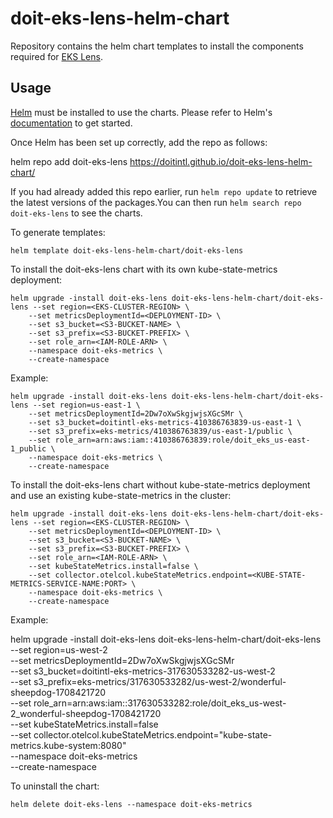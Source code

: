 # doit-eks-lens-helm-chart

Repository contains the helm chart templates to install the components required for [EKS Lens](#https://help.doit.com/docs/dashboards/eks-lens).

## Usage

[Helm](https://helm.sh) must be installed to use the charts.  Please refer to Helm's [documentation](https://helm.sh/docs) to get started.

Once Helm has been set up correctly, add the repo as follows:

  helm repo add doit-eks-lens https://doitintl.github.io/doit-eks-lens-helm-chart/

If you had already added this repo earlier, run `helm repo update` to retrieve the latest versions of the packages.You can then run `helm search repo doit-eks-lens` to see the charts.

To generate templates:

    helm template doit-eks-lens-helm-chart/doit-eks-lens

To install the doit-eks-lens chart with its own kube-state-metrics deployment:

    helm upgrade -install doit-eks-lens doit-eks-lens-helm-chart/doit-eks-lens --set region=<EKS-CLUSTER-REGION> \
        --set metricsDeploymentId=<DEPLOYMENT-ID> \
        --set s3_bucket=<S3-BUCKET-NAME> \
        --set s3_prefix=<S3-BUCKET-PREFIX> \
        --set role_arn=<IAM-ROLE-ARN> \
        --namespace doit-eks-metrics \
        --create-namespace

Example:

    helm upgrade -install doit-eks-lens doit-eks-lens-helm-chart/doit-eks-lens --set region=us-east-1 \
        --set metricsDeploymentId=2Dw7oXwSkgjwjsXGcSMr \
        --set s3_bucket=doitintl-eks-metrics-410386763839-us-east-1 \
        --set s3_prefix=eks-metrics/410386763839/us-east-1/public \
        --set role_arn=arn:aws:iam::410386763839:role/doit_eks_us-east-1_public \
        --namespace doit-eks-metrics \
        --create-namespace

To install the doit-eks-lens chart without kube-state-metrics deployment and use an existing kube-state-metrics in the cluster:

    helm upgrade -install doit-eks-lens doit-eks-lens-helm-chart/doit-eks-lens --set region=<EKS-CLUSTER-REGION> \
        --set metricsDeploymentId=<DEPLOYMENT-ID> \
        --set s3_bucket=<S3-BUCKET-NAME> \
        --set s3_prefix=<S3-BUCKET-PREFIX> \
        --set role_arn=<IAM-ROLE-ARN> \
        --set kubeStateMetrics.install=false \
        --set collector.otelcol.kubeStateMetrics.endpoint=<KUBE-STATE-METRICS-SERVICE-NAME:PORT> \
        --namespace doit-eks-metrics \
        --create-namespace

Example:

helm upgrade -install doit-eks-lens doit-eks-lens-helm-chart/doit-eks-lens --set region=us-west-2 \
        --set metricsDeploymentId=2Dw7oXwSkgjwjsXGcSMr  \
        --set s3_bucket=doitintl-eks-metrics-317630533282-us-west-2   \
        --set s3_prefix=eks-metrics/317630533282/us-west-2/wonderful-sheepdog-1708421720  \
        --set role_arn=arn:aws:iam::317630533282:role/doit_eks_us-west-2_wonderful-sheepdog-1708421720 \
        --set kubeStateMetrics.install=false \
        --set collector.otelcol.kubeStateMetrics.endpoint="kube-state-metrics.kube-system:8080" \
        --namespace doit-eks-metrics \
        --create-namespace


To uninstall the chart:

    helm delete doit-eks-lens --namespace doit-eks-metrics 